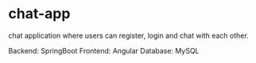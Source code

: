 # chat-app

chat application where users can register, login and chat with each other.

Backend: SpringBoot
Frontend: Angular
Database: MySQL
